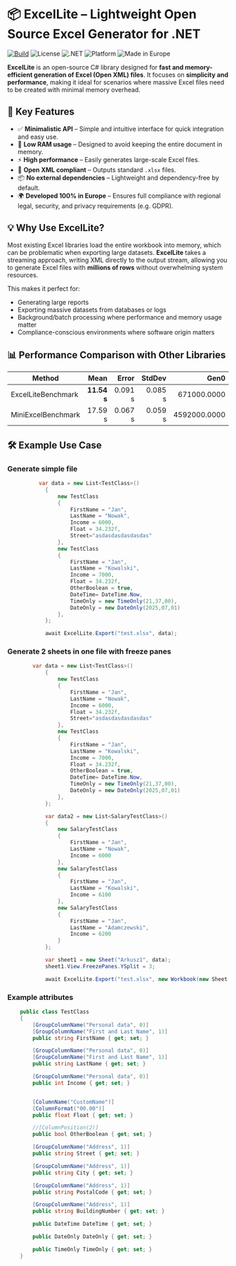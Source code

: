 # 📦 ExcelLite – Lightweight Open Source Excel Generator for .NET
[![Build](https://github.com/kkonczak/ExcelLite/actions/workflows/dotnet.yml/badge.svg)](https://github.com/kkonczak/ExcelLite/actions/workflows/dotnet.yml)
![License](https://img.shields.io/github/license/kkonczak/ExcelLite)
![.NET](https://img.shields.io/badge/.NET-7.0%2B-blue)
![Platform](https://img.shields.io/badge/platform-windows%20%7C%20linux%20%7C%20macos-lightgrey)
![Made in Europe](https://img.shields.io/badge/made%20in-Europe-blue)

**ExcelLite** is an open-source C# library designed for **fast and memory-efficient generation of Excel (Open XML) files**. It focuses on **simplicity and performance**, making it ideal for scenarios where massive Excel files need to be created with minimal memory overhead.

## 🚀 Key Features

- ✅ **Minimalistic API** – Simple and intuitive interface for quick integration and easy use.
- 🧠 **Low RAM usage** – Designed to avoid keeping the entire document in memory.
- ⚡ **High performance** – Easily generates large-scale Excel files.
- 📄 **Open XML compliant** – Outputs standard `.xlsx` files.
- 📦 **No external dependencies** – Lightweight and dependency-free by default.
- 🌍 **Developed 100% in Europe** – Ensures full compliance with regional legal, security, and privacy requirements (e.g. GDPR).

## 💡 Why Use ExcelLite?

Most existing Excel libraries load the entire workbook into memory, which can be problematic when exporting large datasets. **ExcelLite** takes a streaming approach, writing XML directly to the output stream, allowing you to generate Excel files with **millions of rows** without overwhelming system resources.

This makes it perfect for:

- Generating large reports
- Exporting massive datasets from databases or logs
- Background/batch processing where performance and memory usage matter
- Compliance-conscious environments where software origin matters

## 📊 Performance Comparison with Other Libraries
| Method             | Mean    | Error   | StdDev  | Gen0         | Gen1      | Gen2      | Allocated  |
|------------------- |--------:|--------:|--------:|-------------:|----------:|----------:|-----------:|
| ExcelLiteBenchmark | **11.54 s** | 0.091 s | 0.085 s |  671000.0000 | 1000.0000 |         - | **1004.14 MB** |
| MiniExcelBenchmark | 17.59 s | 0.067 s | 0.059 s | 4592000.0000 | 3000.0000 | 2000.0000 | 6881.65 MB |

## 🛠 Example Use Case
### Generate simple file
```csharp
          var data = new List<TestClass>()
            {
                new TestClass
                {
                    FirstName = "Jan",
                    LastName = "Nowak",
                    Income = 6000,
                    Float = 34.232f,
                    Street="asdasdasdasdasdas"
                },
                new TestClass
                {
                    FirstName = "Jan",
                    LastName = "Kowalski",
                    Income = 7000,
                    Float = 34.232f,
                    OtherBoolean = true,
                    DateTime= DateTime.Now,
                    TimeOnly = new TimeOnly(21,37,00),
                    DateOnly = new DateOnly(2025,07,01)
                },
            };

            await ExcelLite.Export("test.xlsx", data);
```

### Generate 2 sheets in one file with freeze panes
```csharp
        var data = new List<TestClass>()
            {
                new TestClass
                {
                    FirstName = "Jan",
                    LastName = "Nowak",
                    Income = 6000,
                    Float = 34.232f,
                    Street="asdasdasdasdasdas"
                },
                new TestClass
                {
                    FirstName = "Jan",
                    LastName = "Kowalski",
                    Income = 7000,
                    Float = 34.232f,
                    OtherBoolean = true,
                    DateTime= DateTime.Now,
                    TimeOnly = new TimeOnly(21,37,00),
                    DateOnly = new DateOnly(2025,07,01)
                },
            };

            var data2 = new List<SalaryTestClass>()
            {
                new SalaryTestClass
                {
                    FirstName = "Jan",
                    LastName = "Nowak",
                    Income = 6000
                },
                new SalaryTestClass
                {
                    FirstName = "Jan",
                    LastName = "Kowalski",
                    Income = 6100
                },
                new SalaryTestClass
                {
                    FirstName = "Jan",
                    LastName = "Adamczewski",
                    Income = 6200
                }
            };

            var sheet1 = new Sheet("Arkusz1", data);
            sheet1.View.FreezePanes.YSplit = 3;

            await ExcelLite.Export("test.xlsx", new Workbook(new Sheet[] { new Sheet("Salary", data2), sheet1  }));
```

### Example attributes
```csharp
    public class TestClass
    {
        [GroupColumnName("Personal data", 0)]
        [GroupColumnName("First and Last Name", 1)]
        public string FirstName { get; set; }

        [GroupColumnName("Personal data", 0)]
        [GroupColumnName("First and Last Name", 1)]
        public string LastName { get; set; }

        [GroupColumnName("Personal data", 0)]
        public int Income { get; set; }


        [ColumnName("CustomName")]
        [ColumnFormat("00.00")]
        public float Float { get; set; }

        //[ColumnPosition(2)]
        public bool OtherBoolean { get; set; }

        [GroupColumnName("Address", 1)]
        public string Street { get; set; }

        [GroupColumnName("Address", 1)]
        public string City { get; set; }

        [GroupColumnName("Address", 1)]
        public string PostalCode { get; set; }

        [GroupColumnName("Address", 1)]
        public string BuildingNumber { get; set; }

        public DateTime DateTime { get; set; }

        public DateOnly DateOnly { get; set; }

        public TimeOnly TimeOnly { get; set; }
    }
```
